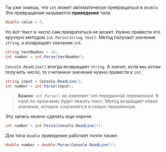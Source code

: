 Ты уже знаешь, что `int` может автоматически превращаться в `double`. Это превращение называется **приведение** типа.
```cs
double value = 5;
```
Но вот текст в число сам превратиться не может. Нужно привести его вручную методом `int.Parse(string text)`. Метод получает значение `string`, а возвращает значение `int`.
```cs
string textNumber = 10;
int number = int.Parse(textNumber);
```
`Console.ReadLine()` всегда возвращает `string`. А значит, если мы хотим получить число, то считанное значение нужно привести к `int`.
```cs
string input = Console.ReadLine();
int number = int.Parse(input);
```
>**Важно:** `int.Parse()` не изменяет тип переданной переменной. В input по-прежнему будет лежать текст. Метод возращает новое значение, которое сохраняется в новую переменную.

Эту запись можно сделать еще короче:
```cs
int number = int.Parse(Console.ReadLine());
```
Для типа `double` приведение работает почти также:
```cs
double number = double.Parse(Console.ReadLine());
```
